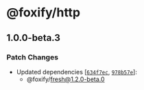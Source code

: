 # @foxify/http

## 1.0.0-beta.3

### Patch Changes

- Updated dependencies [[`634f7ec`](https://github.com/foxifyjs/foxify/commit/634f7ec0a5261b63000500ede3a7dafdc356c123), [`978b57e`](https://github.com/foxifyjs/foxify/commit/978b57e98b4c92f80eef0ad539320a3f79e11917)]:
  - @foxify/fresh@1.2.0-beta.0
